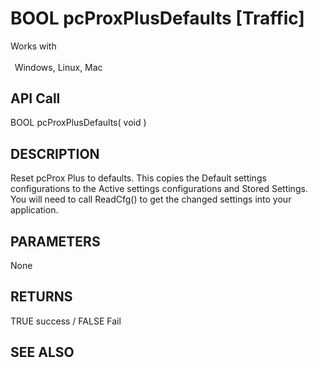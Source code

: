 # BOOL pcProxPlusDefaults [Traffic]

Works with <p class="s1" style="padding-top: 2pt;padding-left: 5pt;text-indent: 0pt;text-align: left;"><a name="bookmark304">&zwnj;</a>Windows, Linux, Mac</p>

## API Call
BOOL pcProxPlusDefaults( void )
## DESCRIPTION
Reset pcProx Plus to defaults. This copies the Default settings configurations to the Active settings configurations and Stored Settings. You will need to call ReadCfg() to get the changed settings into your application.

## PARAMETERS
None

## RETURNS
TRUE success / FALSE Fail

## SEE ALSO


